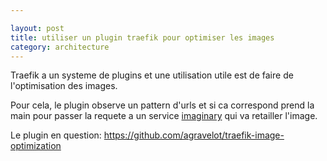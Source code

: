 ```yaml
---

layout: post
title: utiliser un plugin traefik pour optimiser les images
category: architecture
---
```


Traefik a un systeme de plugins et une utilisation utile est de faire de l'optimisation des images.

Pour cela, le plugin observe un pattern d'urls et si ca correspond prend la main pour passer la requete
a un service [imaginary](https://github.com/h2non/imaginary) qui va retailler l'image.

Le plugin en question:
https://github.com/agravelot/traefik-image-optimization
